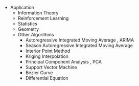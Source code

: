 * Application
  * Information Theory
  * Reinforcement Learning
  * Statistics
  * Geometry
  * Other Algorithms
    * Autoregressive Integrated Moving Average , ARIMA
    * Season Autoregressive Integrated Moving Average
    * Interior Point Method
    * Kriging Interpolation
    * Principal Component Analysis , PCA
    * Support Vector Machine
    * Bézier Curve 
    * Differential Equation